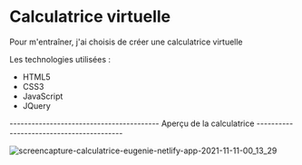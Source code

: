 # Calculatrice virtuelle

Pour m'entraîner, j'ai choisis de créer une calculatrice virtuelle

Les technologies utilisées :

- HTML5
- CSS3
- JavaScript
- JQuery


----------------------------------------- Aperçu de la calculatrice -----------------------------------------

![screencapture-calculatrice-eugenie-netlify-app-2021-11-11-00_13_29](https://user-images.githubusercontent.com/58372973/141208653-ae779b47-8edd-4086-90e9-cd0cd7013c45.png)

